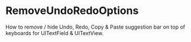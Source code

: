 # RemoveUndoRedoOptions
How to remove / hide Undo, Redo, Copy &amp; Paste suggestion bar on top of keyboards for UITextField &amp; UITextView.
